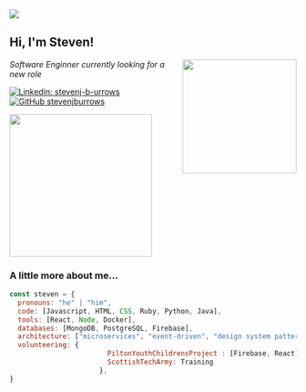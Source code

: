 
<img src="https://github.com/stevenjburrows/stevenjburrows/blob/master/banner.jpg">

<h2> Hi, I'm Steven! </h2>
<img align='right' src="https://github.com/stevenjburrows/stevenjburrows/blob/master/emoji_hi.png" width="200">
<p><em>Software Enginner currently looking for a new role
</em></p>

[![Linkedin: stevenj-b-urrows](https://img.shields.io/badge/-stevenjburrows-blue?style=flat-square&logo=Linkedin&logoColor=white&link=https://www.linkedin.com/in/thaianebraga/)](https://www.linkedin.com/in/steven-j-burrows/)
[![GitHub stevenjburrows](https://img.shields.io/github/followers/stevenjburrows?label=follow&style=social)](https://github.com/stevenjburrows)

<img src="https://github.com/stevenjburrows/stevenjburrows/blob/master/emoji_coding.png" width="250"> 

### A little more about me...

```javascript
const steven = {
  pronouns: "he" | "him",
  code: [Javascript, HTML, CSS, Ruby, Python, Java],
  tools: [React, Node, Docker],
  databases: [MongoDB, PostgreSQL, Firebase],
  architecture: ["microservices", "event-driven", "design system pattern"],
  volunteering: {
                        PiltonYouthChildrensProject : [Firebase, React],
                        ScottishTechArmy: Training
                      },
}

```
